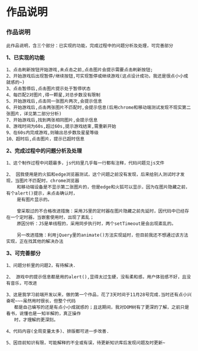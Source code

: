 # 作品说明

### 作品说明

    此作品说明，含三个部分：已实现的功能，完成过程中的问题分析及处理，可完善部分

**1、已实现的功能**
    
    1、点击刷新按钮开始游戏,未点击之前,点击图片会提示需要点击刷新按钮;
    2、开始游戏后出现暂停/继续按钮,可实现暂停或继续游戏(这点设计成功，我还是很点小小成就感的~)
    3、点击暂停后,点击图片提示处于暂停状态
    4、每匹配2对图片,得一颗星,对总步数没有限制
    5、开始游戏后,点击同一张图片两次,会提示信息
    6、开始游戏后,点击两张图片不匹配时,会提示信息(后用chrome和移动端测试发现不现实第二张图片，详见第二部分分析)
    7、开始游戏后,找到两张相同图片,会提示信息
    8、游戏时间为60s,超过60s,提示游戏结束,需重新开始
    9、在60s内完成游戏,则输出总步数及星星等级
    10、超时后,点击图片，提示已超时信息 

**2、完成过程中的问题分析及处理**
    
    1、这个制作过程中问题最多，js代码里几乎每一行都有注释，代码问题见js文件
    
    2、 因我使用是的火狐和edge浏览器测试，这个问题之前没有发现，后来给别人测试时才发现，当图片不匹配时，chrome浏览器
        和移动端设备是不显示第二张图片的，但是edge和火狐可以显示，因为在图片隐藏之前，有个alert()提示，未点击确认时，
        是有图片显示的。
        
        曾采取过的不合格改进措施：采用JS里的定时器在图片隐藏之前先延时，因代码中已经存在一个定时器，当嵌套使用时，出现了紊乱；
        原因分析：JS是单线程的，采用同步执行时，两个setTimeout是会出现紊乱的。
        
        另一改进措施：利用jQuery里的animate()方法实现延时，但目前我还不想通过该方法实现，正在找其他的解决办法

**3、可完善部分**

    1、问题分析里的问题2，有待解决.
    
    2、 游戏中的提示信息都是用的alert(),显得太过生硬，没有柔和感，用户体验感不好，且没有音乐，可改进
    
    3、这是我学习前端开发以来，做的第一个作品，花了3天时间于11月28号完成.当时还有点小兴奋呢~~~虽然用时很长，但整个代码
       都是自己编写的还是有点小小成就感的；且这期间，我对DOM树有了更深的了解，之前只是看书，说懂也是一知半解的，真正操作
       时，才理解的更深刻。
       
    4、代码内容(全局变量太多)、排版都可进一步改善.
    
    5、因目前知识有限，可能解释的不全或有误，待更新知识库后发现问题及时更新~ 
